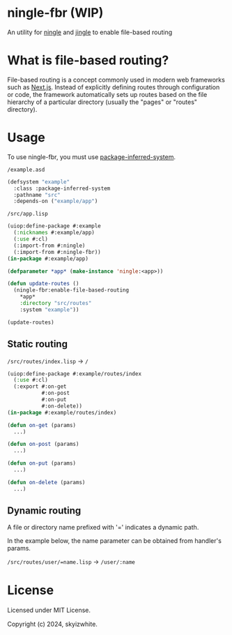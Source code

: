 # ningle-fbr (WIP)

An utility for [ningle](https://github.com/fukamachi/ningle) and [jingle](https://github.com/dnaeon/cl-jingle) to enable file-based routing

# What is file-based routing?

File-based routing is a concept commonly used in modern web frameworks such as [Next.js](https://nextjs.org/). Instead of explicitly defining routes through configuration or code, the framework automatically sets up routes based on the file hierarchy of a particular directory (usually the "pages" or "routes" directory).

# Usage

To use ningle-fbr, you must use [package-inferred-system](https://asdf.common-lisp.dev/asdf/The-package_002dinferred_002dsystem-extension.html).

`/example.asd`
```lisp
(defsystem "example"
  :class :package-inferred-system
  :pathname "src"
  :depends-on ("example/app")
```

`/src/app.lisp`
```lisp
(uiop:define-package #:example
  (:nicknames #:example/app)
  (:use #:cl)
  (:import-from #:ningle)
  (:import-from #:ningle-fbr))
(in-package #:example/app)

(defparameter *app* (make-instance 'ningle:<app>))

(defun update-routes ()
  (ningle-fbr:enable-file-based-routing
    *app*
    :directory "src/routes"
    :system "example"))

(update-routes)
```

## Static routing

`/src/routes/index.lisp` → `/`
```lisp
(uiop:define-package #:example/routes/index
  (:use #:cl)
  (:export #:on-get
           #:on-post
           #:on-put
           #:on-delete))
(in-package #:example/routes/index)

(defun on-get (params)
  ...)

(defun on-post (params)
  ...)

(defun on-put (params)
  ...)

(defun on-delete (params)
  ...)
```

## Dynamic routing

A file or directory name prefixed with '=' indicates a dynamic path. 

In the example below, the name parameter can be obtained from handler's params.

`/src/routes/user/=name.lisp` → `/user/:name`

# License

Licensed under MIT License.　

Copyright (c) 2024, skyizwhite.
